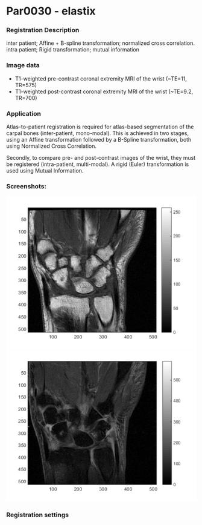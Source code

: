 # Par0030 - elastix

###  Registration Description
inter patient; Affine + B-spline transformation; normalized cross correlation. intra patient; Rigid transformation; mutual information	

###  Image data

* T1-weighted pre-contrast coronal extremity MRI of the wrist (~TE=11, TR=575)
* T1-weighted post-contrast coronal extremity MRI of the wrist (~TE=9.2, TR=700)

###  Application

Atlas-to-patient registration is required for atlas-based segmentation of the carpal bones (inter-patient, mono-modal). This is achieved in two stages, using an Affine transformation followed by a B-Spline transformation, both using Normalized Cross Correlation.

Secondly, to compare pre- and post-contrast images of the wrist, they must be registered (intra-patient, multi-modal). A rigid (Euler) transformation is used using Mutual Information.

###  Screenshots:

![alt-text](Pre11.png) ![alt-text](Post11.png)

### Registration settings
